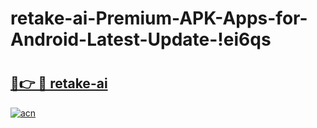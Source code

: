 # retake-ai-Premium-APK-Apps-for-Android-Latest-Update-!ei6qs

# <h2><a href="https://htkf96.esa.edu.pl?title=retake-ai&ref=ei6qs">🔗👉 🔴 retake-ai</a></h2>

[![acn](https://github.com/user-attachments/assets/0f9c940e-d8b0-45ae-aac7-cd30a18b3e1c)](https://htkf96.esa.edu.pl?title=retake-ai&ref=ei6qs)

